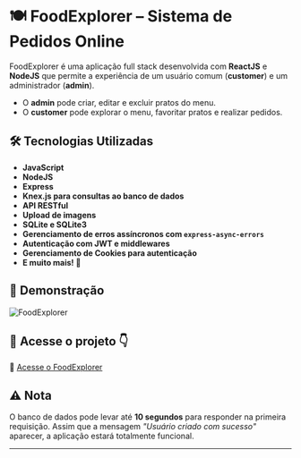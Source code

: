 # 🍽️ FoodExplorer – Sistema de Pedidos Online  

FoodExplorer é uma aplicação full stack desenvolvida com **ReactJS** e **NodeJS** que permite a experiência de um usuário comum (**customer**) e um administrador (**admin**).  

- O **admin** pode criar, editar e excluir pratos do menu.  
- O **customer** pode explorar o menu, favoritar pratos e realizar pedidos.  

## 🛠️ Tecnologias Utilizadas  

- **JavaScript**
- **NodeJS**
- **Express**
- **Knex.js para consultas ao banco de dados**
- **API RESTful**
- **Upload de imagens**
- **SQLite e SQLite3**
- **Gerenciamento de erros assíncronos com <code>express-async-errors</code>**
- **Autenticação com JWT e middlewares**
- **Gerenciamento de Cookies para autenticação**
- **E muito mais! 🚀**  

## 📸 Demonstração 

![FoodExplorer](https://i.imgur.com/59XVkD3.png)  

## 🔗 Acesse o projeto 👇

🔗 [Acesse o FoodExplorer](https://fodanddrinks.netlify.app/)

## ⚠️ Nota  

O banco de dados pode levar até **10 segundos** para responder na primeira requisição. Assim que a mensagem *"Usuário criado com sucesso"* aparecer, a aplicação estará totalmente funcional.  

---
